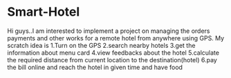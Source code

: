 # Smart-Hotel
Hi guys..I am interested to implement a project on managing the orders payments and other works for a remote hotel from anywhere using GPS.
My scratch idea is
1.Turn on the GPS
2.search nearby hotels
3.get the information about menu card
4.view feedbacks about the hotel
5.calculate the required distance from current location to the destination(hotel)
6.pay the bill online and reach the hotel in given time and have food
